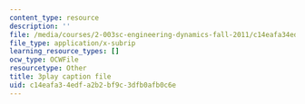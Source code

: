 ```yaml
---
content_type: resource
description: ''
file: /media/courses/2-003sc-engineering-dynamics-fall-2011/c14eafa34edfa2b2bf9c3dfb0afb0c6e_zNCBDrnT05E.srt
file_type: application/x-subrip
learning_resource_types: []
ocw_type: OCWFile
resourcetype: Other
title: 3play caption file
uid: c14eafa3-4edf-a2b2-bf9c-3dfb0afb0c6e
---
```

